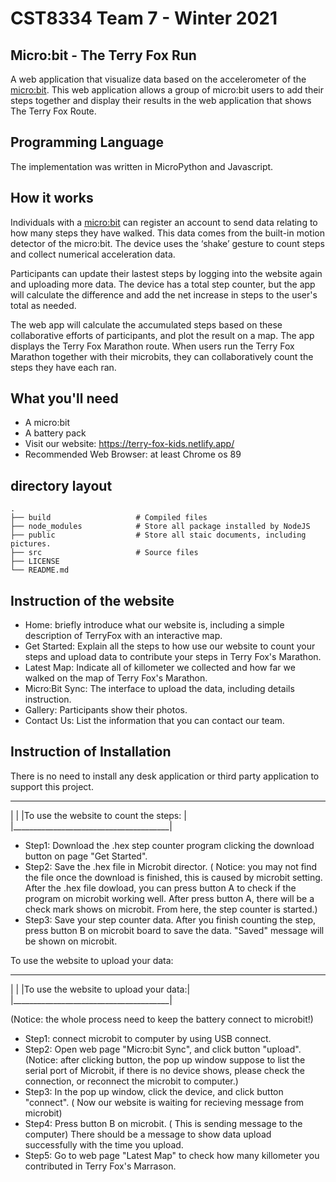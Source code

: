 # CST8334 Team 7 - Winter 2021

## Micro:bit - The Terry Fox Run

A web application that visualize data based on the accelerometer of the [micro:bit](https://microbit.org/). This web application allows a group of micro:bit users to add their steps together and display their results in the web application that shows The Terry Fox Route.

## Programming Language

The implementation was written in MicroPython and Javascript.

## How it works

Individuals with a [micro:bit](https://microbit.org) can register an account to send data relating to how many steps they have walked. This data comes from the built-in motion detector of the micro:bit. The device uses the ‘shake’ gesture to count steps and collect numerical acceleration data. 

Participants can update their lastest steps by logging into the website again and uploading more data. The device has a total step counter, but the app will calculate the difference and add the net increase in steps to the user's total as needed.

The web app will calculate the accumulated steps based on these collaborative efforts of participants, and plot the result on a map. The app displays the Terry Fox Marathon route. When users run the Terry Fox Marathon together with their microbits, they can collaboratively count the steps they have each ran.

## What you'll need
* A micro:bit
* A battery pack
* Visit our website: https://terry-fox-kids.netlify.app/
* Recommended Web Browser: at least Chrome os 89


## directory layout

    .
    ├── build                   # Compiled files 
    ├── node_modules            # Store all package installed by NodeJS
    ├── public                  # Store all staic documents, including pictures. 
    ├── src                     # Source files                  
    ├── LICENSE
    └── README.md

## Instruction of the website

* Home: briefly introduce what our website is, including a simple description of TerryFox with an interactive map.
* Get Started: Explain all the steps to how use our website to count your steps and upload data to contribute your steps in Terry Fox's Marathon.
* Latest Map: Indicate all of killometer we collected and how far we walked on the map of Terry Fox's Marathon.
* Micro:Bit Sync: The interface to upload the data, including details instruction.
* Gallery: Participants show their photos.
* Contact Us: List the information that you can contact our team.

## Instruction of Installation
There is no need to install any desk application or third party application to support this project.
________________________________________
|                                       |
|To use the website to count the steps: |
|_______________________________________|

* Step1: Download the .hex step counter program clicking the download button on page "Get Started".
* Step2: Save the .hex file in Microbit director. 
( Notice: you may not find the file once the download is finished, this is caused by microbit setting. After the .hex file dowload, you can press button A to check if the program on microbit working well. After press button A, there will be a check mark shows on microbit. From here, the step counter is started.)
* Step3: Save your step counter data.
After you finish counting the step, press button B on microbit board to save the data. "Saved" message will be shown on microbit.

To use the website to upload your data:
________________________________________
|                                       |
|To use the website to upload your data:|
|_______________________________________|

(Notice: the whole process need to keep the battery connect to microbit!)
* Step1: connect microbit to computer by using USB connect.
* Step2: Open web page "Micro:bit Sync", and click button "upload".
(Notice: after clicking button, the pop up window suppose to list the serial port of Microbit, if there is no device shows, please check the connection, or reconnect the microbit to computer.)
* Step3: In the pop up window, click the device, and click button "connect". 
( Now our website is waiting for recieving message from microbit)
* Step4: Press button B on microbit. 
( This is sending message to the computer)
There should be a message to show data upload successfully with the time you upload.
* Step5: Go to web page "Latest Map" to check how many killometer you contributed in Terry Fox's Marrason.
